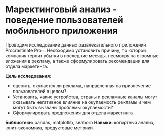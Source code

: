 # Маректинговый анализ - поведение пользователей мобильного приложения

Проводим исследование данных развлекательного приложения Procrastinate Pro+. Необходимо установить причину, по которой компания терпит убытки в последние месяцы, несмотря на огромные вложения в рекламу, а также сформулировать рекомендации для отдела маркетинга.

**Цель исследования:**
- оценить, окупается ли реклама, направленная на привлечение пользователей в целом?
- Установить, какие устройства, страны и рекламные каналы могут оказывать негативное влияние на окупаемость рекламы и чем могут быть вызваны проблемы окупаемости?
- Сформулировать предложения для отдела маркетинга

**Библиотеки:** pandas, matplotlib, seaborn
**Навыки:** когортный анализ, юнит-экономика, продуктовые метрики

